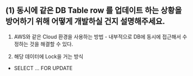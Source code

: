 ## (1) 동시에 같은 DB Table row 를 업데이트 하는 상황을 방어하기 위해 어떻게 개발하실 건지 설명해주세요.
1) AWS와 같은 Cloud 환경을 사용하는 방법 - 내부적으로 DB에 동시에 접근해서 수정하는 것을 해결할 수 있다.

2) 해당 데이터에 Lock을 거는 방식
  - SELECT ... FOR UPDATE
